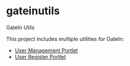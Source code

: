 # gateinutils
GateIn Utils

This project includes multiple utilities for GateIn:

* [User Management Portlet](https://github.com/fribeiro1/gateinutils/tree/master/UserManagementPortlet)
* [User Register Portlet](https://github.com/fribeiro1/gateinutils/tree/master/UserRegisterPortlet)